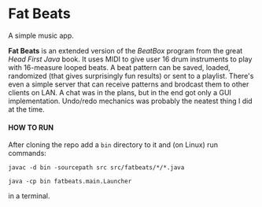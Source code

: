 # Fat Beats

A simple music app.

**Fat Beats** is an extended version of the *BeatBox* program from the great *Head First Java* book. It uses MIDI to give user 16 drum instruments to play with 16-measure looped beats. A beat pattern can be saved, loaded, randomized (that gives surprisingly fun results) or sent to a playlist. There's even a simple server that can receive patterns and brodcast them to other clients on LAN. A chat was in the plans, but in the end got only a GUI implementation. Undo/redo mechanics was probably the neatest thing I did at the time.

#### HOW TO RUN

After cloning the repo add a `bin` directory to it and (on Linux) run commands:

`javac -d bin -sourcepath src src/fatbeats/*/*.java`

`java -cp bin fatbeats.main.Launcher`

in a terminal.